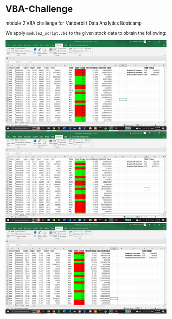 # VBA-Challenge
module 2 VBA challenge for Vanderbilt Data Analytics Bootcamp

We apply `module2_script.vbs` to the given stock data to obtain the following: 

![2018 sheet](images/module2_2018.png)
![2019 sheet](images/module2_2019.png)
![2020 sheet](images/module2_2020.png)